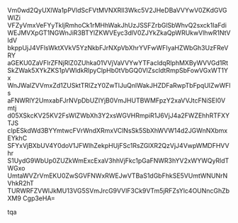 Vm0wd2QyUXlWa1pPVldScFVtMVNXRll3Wkc5V2JHeDBaVVYwV0ZKdGVGWlZi
VFZyVmxVeFYyTkljRmhoCk1rMHhWakJhUzJSSFZrbGlSbWhvQ2sxck1IaFdi
WEJMVXpGT1NGWnJiR3BTYlZKWVEyc3dlV0ZJYkZkaQpWRUkwVlhwR1NtVldV
bkppUjJ4VFlsWktXVkV5YzNkbFJrNXpVbXhrYVFwWFIyaHZWbGh3UzFReVRY
aGEKU0ZaVFlrZFNjRlZ0ZUhka01VVjVaVVYwYTFacldqRlphMXByWVVGd1Rt
SkZWak5XYkZKS1pVWldkRlpyClpHb0tVbGQ0VlZscldtRmpSbFowVGxWT1Yx
WnJWalZVVmxZd1ZUSktTRlZzY0ZwTlJuQnlWakJHZDFaRwpTbFpqUlZwWFls
aFNWRlY2UmxabFJrNVpDbUZIYjB0VmJHUTBWMFpzY2xaVVJtcFNiSEI0Vmtj
d05XSkcKV25KV2FsWlZWbXh3Y2xsWGVHRmpiR1J6VjJ4a2FWZEhhRTFXYTJS
clpESkdWd3BYYmtwcFVrWndXRmxVClNsSk5SbXhWVW14d2JGWnNXbmxEYkhC
SFYxVjBXbUV4Y0doV1JFWlhZekpHUjFSc1RsZGlXR2QzVjJ4VwpWMDFHVVhr
S1UydG9WbUp0ZUZkWmExcExaV3hhVjFkc1pGaFNWR3hYV2xWYWQyRldTWGxo
UmtaWVZrVmEKU0ZwSGVFNWxRWEJwVTBaS1dGbFhkSE5VUmtWNUNrNVhkR2hT
TURWRFZVWlJkMU13VG5SVmJrcG9VVlF3Ck9VTm5jRFZsYlc4OUNncGhZbXM9
Cgp3eHA=

tqa